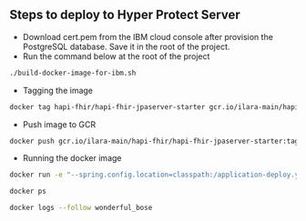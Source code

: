 ## Steps to deploy to Hyper Protect Server
* Download cert.pem from the IBM cloud console after provision the PostgreSQL database. Save it in the root of the project.
* Run the command below at the root of the project
```bash 
./build-docker-image-for-ibm.sh
```
* Tagging the image
```bash 
docker tag hapi-fhir/hapi-fhir-jpaserver-starter gcr.io/ilara-main/hapi-fhir/hapi-fhir-jpaserver-starter:tag
```
* Push image to GCR
```bash 
docker push gcr.io/ilara-main/hapi-fhir/hapi-fhir-jpaserver-starter:tag
```
* Running the docker image 
```bash
docker run -e "--spring.config.location=classpath:/application-deploy.yaml" --env-file .env.dev -d -p 80:8080 gcr.io/ilara-main/hapi-fhir/hapi-fhir-jpaserver-starter:0.0.9
```
```bash
docker ps
```
```bash
docker logs --follow wonderful_bose
```

